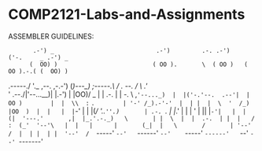 COMP2121-Labs-and-Assignments
=============================

ASSEMBLER GUIDELINES:


           .-') _                             .-')         .-. .-')     ('-.     _ .-') _   
          (  OO) )                           ( OO ).       \  ( OO )   ( OO ).-.( (  OO) )  
   .-----./     '._ ,--.             ,-.-') (_)---\_)       ;-----.\   / . --. / \     .'_  
  '  .--./|'--...__)|  |.-')         |  |OO)/    _ |        | .-.  |   | \-.  \  ,`'--..._) 
  |  |('-.'--.  .--'|  | OO )        |  |  \\  :` `.        | '-' /_).-'-'  |  | |  |  \  ' 
 /_) |OO  )  |  |   |  |`-' |        |  |(_/ '..`''.)       | .-. `.  \| |_.'  | |  |   ' | 
 ||  |`-'|   |  |  (|  '---.'       ,|  |_.'.-._)   \       | |  \  |  |  .-.  | |  |   / : 
(_'  '--'\   |  |   |      |       (_|  |   \       /       | '--'  /  |  | |  | |  '--'  / 
   `-----'   `--'   `------'         `--'    `-----'        `------'   `--' `--' `-------'  